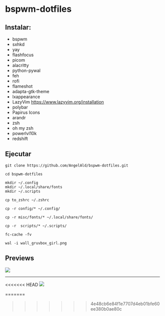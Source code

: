 # bspwm-dotfiles

## Instalar:

* bspwm
* sxhkd
* yay
* flashfocus
* picom 
* alacritty
* python-pywal
* feh
* rofi
* flameshot
* adapta-gtk-theme
* lxappearance
* LazyVim https://www.lazyvim.org/installation
* polybar
* Papirus Icons
* arandr
* zsh
* oh my zsh
* powerlvl10k
* redshift

## Ejecutar

```
git clone https://github.com/AngelAld/bspwm-dotfiles.git

cd bspwm-dotfiles

mkdir ~/.config
mkdir ~/.local/share/fonts
mkdir ~/.scripts

cp to_zshrc ~/.zshrc

cp -r config/* ~/.config/ 

cp -r misc/fonts/* ~/.local/share/fonts/ 

cp -r  scripts/* ~/.scripts/ 

fc-cache -fv

wal -i wall_gruvbox_girl.png

```

## Previews

![](https://i.imgur.com/Tturtwy.png)

---
<<<<<<< HEAD
![](https://i.imgur.com/lBFmulk.png)


=======
>>>>>>> 4e48cb6e84f1e7707d4eb01bfe60ee380b0ae80c


